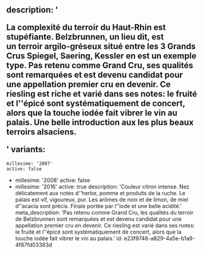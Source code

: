 description: '<p>La complexité du terroir du Haut-Rhin est stupéfiante. Belzbrunnen, un lieu dit, est un&nbsp;terroir argilo-gréseux situé entre les 3 Grands Crus Spiegel, Saering, Kessler en est un exemple type. Pas retenu comme Grand Cru, ses qualités sont remarquées et est devenu candidat pour une appellation premier cru en devenir. Ce riesling est riche et varié dans ses notes: le fruité et l''épicé sont systématiquement de concert, alors que la touche iodée fait vibrer le vin au palais. Une belle introduction aux les plus beaux terroirs alsaciens.</p>'
variants:
  -
    millesime: '2007'
    active: false
  -
    millesime: '2008'
    active: false
  -
    millesime: '2016'
    active: true
    description: 'Couleur citron intense. Nez délicatement aux notes d''herbe, pomme et produits de la ruche. Le palais est vif, vigoureux, pur. Les arômes de noix et de limon, de miel d''acacia sont précis. Finale portée par l''iode et une belle acidité.'
meta_description: 'Pas retenu comme Grand Cru, les qualités du terroir de Belzbrunnen sont remarquées et est devenu candidat pour une appellation premier cru en devenir. Ce riesling est varié dans ses notes: le fruité et l''épicé sont systématiquement de concert, alors que la touche iodée fait vibrer le vin au palais.'
id: e23f9748-a829-4a5e-b1a9-4f87fd03383d
